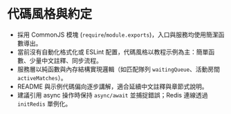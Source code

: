 # 代碼風格與約定
- 採用 CommonJS 模塊 (`require`/`module.exports`)，入口與服務均使用簡潔函數導出。
- 當前沒有自動化格式化或 ESLint 配置，代碼風格以教程示例為主：簡單函數、少量中文註釋、同步流程。
- 服務層以純函數與內存結構實現邏輯（如匹配隊列 `waitingQueue`、活動房間 `activeMatches`）。
- README 與示例代碼偏向逐步講解，適合延續中文註釋與章節式說明。
- 建議引用 async 操作時保持 `async/await` 並捕捉錯誤；Redis 連線透過 `initRedis` 單例化。